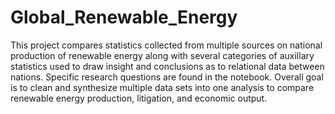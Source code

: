 # Global_Renewable_Energy

This project compares statistics collected from multiple sources on national production of renewable energy along with several categories of auxillary statistics used to draw insight and conclusions as to relational data between nations.  Specific research questions are found in the notebook.  Overall goal is to clean and synthesize multiple data sets into one analysis to compare renewable energy production, litigation, and economic output.
